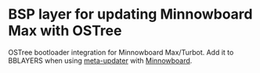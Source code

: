 # BSP layer for updating Minnowboard Max with OSTree

OSTree bootloader integration for Minnowboard Max/Turbot. Add it to BBLAYERS when using [meta-updater](https://github.com/advancedtelematic/meta-updater) with [Minnowboard](http://www.elinux.org/Minnowboard:MinnowMax).
